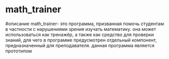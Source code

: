 # math_trainer
#описание
math_trainer- это программа, призванная помочь студентам в частности с нарушениями зрения изучать математику. 
она может использоваться как тренажёр, а также как средство для проверки знаний, для чего в программе предусмотрен отдельный компонент, предназначенный для преподавателя. 
данная программа является прототипом
